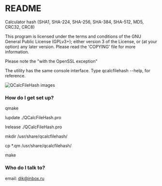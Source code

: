 # README #
Calculator hash (SHA1, SHA-224, SHA-256, SHA-384, SHA-512, MD5, CRC32, CRC8)

This program is licensed under the terms and conditions of
the GNU General Public License (GPLv3+); either version
3 of the License, or (at your option) any later version.
Please read the 'COPYING' file for more information.

Please note the "with the OpenSSL exception"


The utility has the same console interface. Type qcalcfilehash --help, for reference.

![QCalcFileHash images](http://dansoft.krasnokamensk.ru/data/1018/qcalcfilehash.png)


### How do I get set up? ###
qmake

lupdate ./QCalcFileHash.pro

lrelease ./QCalcFileHash.pro

mkdir /usr/share/qcalcfilehash/

cp *.qm /usr/share/qcalcfilehash/

make

### Who do I talk to? ###
email: dik@inbox.ru

